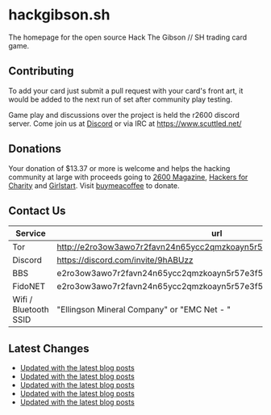 # hackgibson.sh
The homepage for the open source Hack The Gibson // SH trading card game.


## Contributing

To add your card just submit a pull request with your card's front art, it would be added to the next run of set after community play testing.

Game play and discussions over the project is held the r2600 discord server. Come join us at [Discord](https://discord.com/invite/9hABUzz) or via IRC at https://www.scuttled.net/


## Donations

Your donation of $13.37 or more is welcome and helps the hacking community at large with proceeds going to [2600 Magazine](https://2600.com/), [Hackers for Charity](https://hackersforcharity.org) and [Girlstart](https://girlstart.org).  Visit [buymeacoffee](https://www.buymeacoffee.com/hackgibson.sh) to donate.


## Contact Us

Service | url
-|-
Tor | http://e2ro3ow3awo7r2favn24n65ycc2qmzkoayn5r57e3f56nvjwdcgg32ad.onion
Discord | https://discord.com/invite/9hABUzz
BBS | e2ro3ow3awo7r2favn24n65ycc2qmzkoayn5r57e3f56nvjwdcgg32ad.onion:23
FidoNET | e2ro3ow3awo7r2favn24n65ycc2qmzkoayn5r57e3f56nvjwdcgg32ad.onion:24554
Wifi / Bluetooth SSID | "Ellingson Mineral Company" or "EMC Net - <fidonet address>"

## Latest Changes
<!-- BLOG-POST-LIST:START -->
- [Updated with the latest blog posts](https://github.com/DFW2600/hackgibson.sh/commit/b78392abc726343a8b22a241e0c3b0e588cfa42e)
- [Updated with the latest blog posts](https://github.com/DFW2600/hackgibson.sh/commit/5c55e9f118b402a4876fb5f06280c03dae9fc2ff)
- [Updated with the latest blog posts](https://github.com/DFW2600/hackgibson.sh/commit/d2325ab0207b8fc5f7a3a5c21320545814efd1a2)
- [Updated with the latest blog posts](https://github.com/DFW2600/hackgibson.sh/commit/d61c4d93c1edfec5062e54d28ce6589d0ee1be33)
- [Updated with the latest blog posts](https://github.com/DFW2600/hackgibson.sh/commit/9e8b2afb910d86c7c63845aeedaf2398ec36705c)
<!-- BLOG-POST-LIST:END -->
